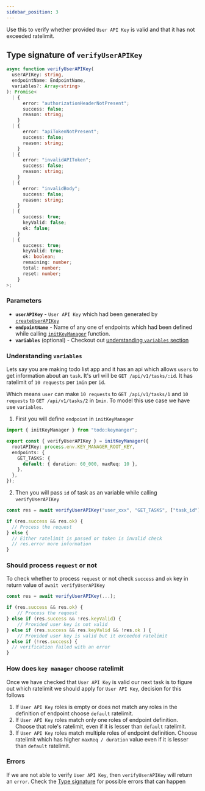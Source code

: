 ```yaml
---
sidebar_position: 3
---
```


Use this to verify whether provided `User API Key` is valid and that it has not exceeded ratelimit.

## Type signature of `verifyUserAPIKey`

```ts
async function verifyUserAPIKey(
  userAPIKey: string,
  endpointName: EndpointName,
  variables?: Array<string>
): Promise<
  | {
      error: "authorizationHeaderNotPresent";
      success: false;
      reason: string;
    }
  | {
      error: "apiTokenNotPresent";
      success: false;
      reason: string;
    }
  | {
      error: "invalidAPIToken";
      success: false;
      reason: string;
    }
  | {
      error: "invalidBody";
      success: false;
      reason: string;
    }
  | {
      success: true;
      keyValid: false;
      ok: false;
    }
  | {
      success: true;
      keyValid: true;
      ok: boolean;
      remaining: number;
      total: number;
      reset: number;
    }
>;
```

### Parameters

- **`userAPIKey`** - `User API Key` which had been generated by [`createUserAPIKey`](./createUserAPIKey)
- **`endpointName`** - Name of any one of endpoints which had been defined while calling [`initKeyManager`](./initKeyManager) function.
- **`variables`** (optional) - Checkout out [understanding `variables` section](#understanding-variables)

### Understanding `variables`

Lets say you are making todo list app and it has an api which allows `users` to get information about an `task`. It's url will be `GET /api/v1/tasks/:id`. It has ratelimit of `10 requests` per `1min` per `id`.

Which means `user` can make `10 requests` to `GET /api/v1/tasks/1` and `10 requests` to `GET /api/v1/tasks/2` in `1min`. To model this use case we have use `variables`.

1. First you will define `endpoint` in `initKeyManager`

```ts
import { initKeyManager } from "todo:keymanger";

export const { verifyUserAPIKey } = initKeyManager({
  rootAPIKey: process.env.KEY_MANAGER_ROOT_KEY,
  endpoints: {
    GET_TASKS: {
      default: { duration: 60_000, maxReq: 10 },
    },
  },
});
```

2. Then you will pass `id` of task as an variable while calling `verifyUserAPIKey`

```ts
const res = await verifyUserAPIKey("user_xxx", "GET_TASKS", ["task_id"]);

if (res.success && res.ok) {
  // Process the request
} else {
  // Either ratelimit is passed or token is invalid check
  // res.error more information
}
```

### Should process `request` or not

To check whether to process `request` or not check `success` and `ok` key in return value of `await verifyUserAPIKey`

```ts
const res = await verifyUserAPIKey(...);

if (res.success && res.ok) {
    // Process the request
} else if (res.success && !res.keyValid) {
    // Provided user key is not valid
} else if (res.success && res.keyValid && !res.ok ) {
    // Provided user key is valid but it exceeded ratelimit
} else if (!res.success) {
  // verification failed with an error
}
```

### How does `key manager` choose ratelimit

Once we have checked that `User API Key` is valid our next task is to figure out which ratelimit we should apply for `User API Key`, decision for this follows

1. If `User API Key` roles is empty or does not match any roles in the definition of endpoint choose `default` ratelimit.
2. If `User API Key` roles match only one roles of endpoint definition. Choose that role's ratelimit, even if it is lesser than `default` ratelimit.
3. If `User API Key` roles match multiple roles of endpoint definition. Choose ratelimit which has higher `maxReq / duration` value even if it is lesser than `default` ratelimit.

### Errors

If we are not able to verify `User API Key`, then `verifyUserAPIKey` will return an `error`. Check the [Type signature](#type-signature-of-verifyuserapikey) for possible errors that can happen
